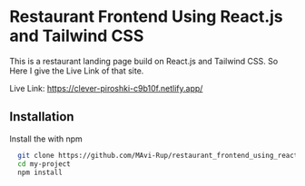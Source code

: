 
# Restaurant Frontend Using React.js and Tailwind CSS

This is a restaurant landing page build on React.js and Tailwind CSS. So Here I give the Live Link of that site.

Live Link: https://clever-piroshki-c9b10f.netlify.app/




## Installation

Install the with npm

```bash
  git clone https://github.com/MAvi-Rup/restaurant_frontend_using_react_tailwind.git
  cd my-project
  npm install
```
    
